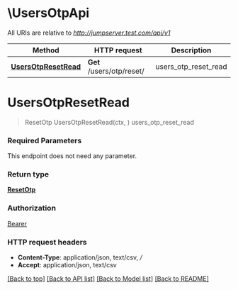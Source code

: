 # \UsersOtpApi

All URIs are relative to *http://jumpserver.test.com/api/v1*

Method | HTTP request | Description
------------- | ------------- | -------------
[**UsersOtpResetRead**](UsersOtpApi.md#UsersOtpResetRead) | **Get** /users/otp/reset/ | users_otp_reset_read


# **UsersOtpResetRead**
> ResetOtp UsersOtpResetRead(ctx, )
users_otp_reset_read



### Required Parameters
This endpoint does not need any parameter.

### Return type

[**ResetOtp**](ResetOTP.md)

### Authorization

[Bearer](../README.md#Bearer)

### HTTP request headers

 - **Content-Type**: application/json, text/csv, */*
 - **Accept**: application/json, text/csv

[[Back to top]](#) [[Back to API list]](../README.md#documentation-for-api-endpoints) [[Back to Model list]](../README.md#documentation-for-models) [[Back to README]](../README.md)

